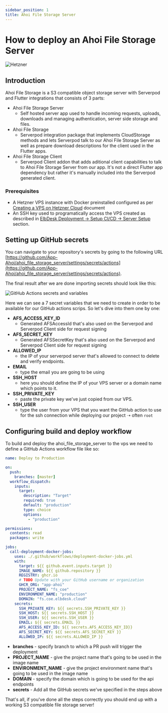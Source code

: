 ```yaml
---
sidebar_position: 1
title: Ahoi File Storage Server
---
```


# How to deploy an Ahoi File Storage Server

![Hetzner](/img/ahoi_file_storage_server_003.png)

## Introduction

Ahoi File Storage is a S3 compatible object storage server with Serverpod and Flutter integrations that consists of 3 parts:

- Ahoi File Storage Server
  - Self hosted server app used to handle incoming requests, uploads, downloads and managing authentication, server side storage and files.
- Ahoi File Storage
  - Serverpod integration package that implements CloudStorage methods and lets Serverpod talk to our Ahoi File Storage Server as well as prepare download descriptions for the client used in the Flutter apps.
- Ahoi File Storage Client
  - Serverpod Client addon that adds aditional client capabilities to talk to Ahoi File Storage Server from our app. It's not a direct Flutter app dependency but rather it's manually included into the Serverpod generated client.

### Prerequisites

- A Hetzner VPS instance with Docker preinstalled configured as per [Creating a VPS on Hetzner Cloud](deployment/hetzner_creating_a_server.md) document
- An SSH key used to programatically access the VPS created as described in [ElbDesk Deployment -> Setup CI/CD -> Server Setup](deployment/deployment.md#server-setup) section.

## Setting up GitHub secrets

You can navigate to your repository's secrets by going to the following URL [https://github.com/App-Ahoi/ahoi_file_storage_server/settings/secrets/actions](https://github.com/App-Ahoi/ahoi_file_storage_server/settings/secrets/actions).

The final result after we are done importing secrets should look like this:

![GitHub Actions secrets and variables](/img/github-actions-secrets-ahoi-file-storage-server.png)

Here we can see a 7 secret variables that we need to create in order to be available for our GitHub actions scrips. So let's dive into them one by one:

- **AFS_ACCESS_KEY_ID**
  - Generated AFSAccessId that's also used on the Serverpod and Serverpod Client side for request signing
- **AFS_SECRET_KEY**
  - Generated AFSSecretKey that's also used on the Serverpod and Serverpod Client side for request signing
- **ALLOWED_IP**
  - the IP of your serverpod server that's allowed to connect to delete and verify endpoints.
- **EMAIL**
  - type the email you are going to be using
- **SSH_HOST**
  - here you should define the IP of your VPS server or a domain name which points to it.
- **SSH_PRIVATE_KEY**
  - paste the private key we've just copied from our VPS.
- **SSH_USER**
  - type the user from your VPS that you want the GitHub action to use for the ssh connection while deploying our project ➝ often `root`

## Configuring build and deploy workflow

To build and deploy the ahoi_file_storage_server to the vps we need to define a GitHub Actions workflow file like so:

```yml
name: Deploy to Production

on:
  push:
    branches: [master]
  workflow_dispatch:
    inputs:
      target:
        description: "Target"
        required: true
        default: "production"
        type: choice
        options:
          - "production"

permissions:
  contents: read
  packages: write

jobs:
  call-deployment-docker-jobs:
    uses: ./.github/workflows/deployment-docker-jobs.yml
    with:
      target: ${{ github.event.inputs.target }}
      IMAGE_NAME: ${{ github.repository }}
      REGISTRY: ghcr.io
      # TODO Update with your GitHub username or organization
      GHCR_ORG: "app-ahoi"
      PROJECT_NAME: "fs_coe"
      ENVIRONMENT_NAME: "production"
      DOMAIN: "fs.coe.elbdesk.cloud"
    secrets:
      SSH_PRIVATE_KEY: ${{ secrets.SSH_PRIVATE_KEY }}
      SSH_HOST: ${{ secrets.SSH_HOST }}
      SSH_USER: ${{ secrets.SSH_USER }}
      EMAIL: ${{ secrets.EMAIL }}
      AFS_ACCESS_KEY_ID: ${{ secrets.AFS_ACCESS_KEY_ID}}
      AFS_SECRET_KEY: ${{ secrets.AFS_SECRET_KEY }}
      ALLOWED_IP: ${{ secrets.ALLOWED_IP }}
```

- **branches** - specify branch to which a PR push will trigger the deployment
- **PROJECT_NAME** - give the project name that's going to be used in the image name
- **ENVIRONMENT_NAME** - give the project environment name that's going to be used in the image name
- **DOMAIN** - specify the domain which is going to be used for the api endpoints
- **secrets** - Add all the GitHub secrets we've specified in the steps above

That's all, if you've done all the steps correctly you should end up with a working S3 compatible file storage server!
